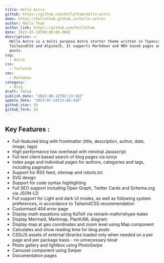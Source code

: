 ```yaml
---
title: Hello Astro
github: https://github.com/hellotham/hello-astro
demo: https://hellotham.github.io/hello-astro/
author: Hello Tham
author_link: https://github.com/hellotham
date: 2023-05-10T00:00:00.000Z
description: >-
  Hello Astro is a multi purpose Astro starter theme written in Typescript,
  TailwindCSS and AlpineJS. It supports Markdown and MDX based pages and blog
  posts.
ssg:
  - Astro
css:
  - Tailwind
cms:
  - Markdown
category:
  - Blog
draft: false
publish_date: "2022-08-12T02:13:10Z"
update_date: "2023-07-24T23:06:34Z"
github_star: 93
github_fork: 28
---
```


## Key Features :

- Full-featured blog with frontmatter (title, description, author, date, image, tags)
- High performance low overhead with minimal Javascript
- Full text client based search of blog pages via lunrjs
- Index page and individual pages for authors, categories and tags, including pagination
- Support for RSS feed, sitemap and robots.txt
- SVG design
- Support for code syntax highlighting
- Full SEO support including Open Graph, Twitter Cards and Schema.org via JSON-LD
- Full support for Light and dark UI modes, as well as following system preferences, in accordance to TailwindCSS recommendation
- Customised 404 error page
- Display math equations using KaTeX via remark-math/rehype-katex
- Display Mermaid, Markmap, PlantUML diagram
- Display map at geo coordinates and zoom level using Map component
- Calculates and show reading time for blog posts
- CSS/JS assets of external libraries loaded only when needed on a per page and per package basis - no unnecessary bloat
- Photo gallery and lightbox using PhotoSwipe
- Carousel component using Swiper
- Documentation pages
